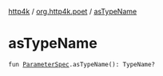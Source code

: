 [http4k](../index.md) / [org.http4k.poet](index.md) / [asTypeName](./as-type-name.md)

# asTypeName

`fun `[`ParameterSpec`](../org.http4k.openapi.v3/-parameter-spec/index.md)`.asTypeName(): TypeName?`